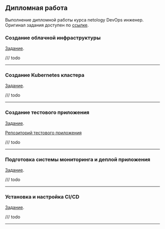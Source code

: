 ## Дипломная работа

Выполнение дипломной работы курса netology DevOps инженер. Оригинал задания доступен по [ссылке](https://github.com/netology-code/devops-diplom-yandexcloud/blob/main/README.md).

### Создание облачной инфраструктуры

[Задание](./tasks.md#создание-облачной-инфраструктуры).

/// todo

---

### Создание Kubernetes кластера

[Задание](./tasks.md#создание-Kubernetes-кластера).

/// todo

---

### Создание тестового приложения

[Задание](./tasks.md#создание-тестового-приложения).

[Репозиторий тестового приложения](https://github.com/Dannecron/parcel-example-neko)

/// todo

---

### Подготовка cистемы мониторинга и деплой приложения

[Задание](./tasks.md#подготовка-cистемы-мониторинга-и-деплой-приложения).

/// todo

---

### Установка и настройка CI/CD

[Задание](./tasks.md#установка-и-настройка-CI/CD).

/// todo

---
